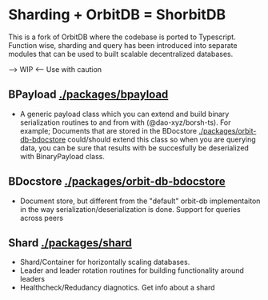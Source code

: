# Sharding + OrbitDB = ShorbitDB

This is a fork of OrbitDB where the codebase is ported to Typescript. Function wise, sharding and query has been introduced into separate modules that can be used to built scalable decentralized databases.


--> WIP <-- 
Use with caution

## BPayload [./packages/bpayload](bpayload)
- A generic payload class which you can extend and build binary serialization routines to and from with (@dao-xyz/borsh-ts). For example; Documents that are stored in the  BDocstore [./packages/orbit-db-bdocstore](bdocstore) could/should extend this class so when you are querying data, you can be sure that results with be succesfully be deserialized with BinaryPayload class. 



## BDocstore [./packages/orbit-db-bdocstore](bdocstore)
- Document store, but different from the "default" orbit-db implementaiton in the way serialization/deserialization is done. Support for queries across peers

## Shard [./packages/shard](shard)
- Shard/Container for horizontally scaling databases. 
- Leader and leader rotation routines for building functionality around leaders
- Healthcheck/Redudancy diagnotics. Get info about a shard
